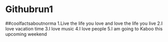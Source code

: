 # Githubrun1

##coolfactsaboutnorma
1.Live the life you love and love the life you live 
2.I love vacation time
3.I love music 
4.I love people
5.I am going to Kaboo this upcoming weekend 
